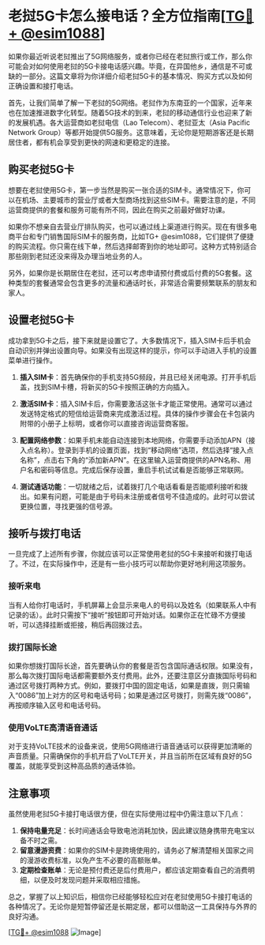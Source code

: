 # 老挝5G卡怎么接电话？全方位指南[[TG💪+ @esim1088](https://t.me/s/esim1088)]

如果你最近听说老挝推出了5G网络服务，或者你已经在老挝旅行或工作，那么你可能会对如何使用老挝的5G卡接电话感兴趣。毕竟，在异国他乡，通信是不可或缺的一部分。这篇文章将为你详细介绍老挝5G卡的基本情况、购买方式以及如何正确设置和接打电话。

首先，让我们简单了解一下老挝的5G网络。老挝作为东南亚的一个国家，近年来也在加速推进数字化转型。随着5G技术的到来，老挝的移动通信行业也迎来了新的发展机遇。各大运营商如老挝电信（Lao Telecom）、老挝亚太（Asia Pacific Network Group）等都开始提供5G服务。这意味着，无论你是短期游客还是长期居住者，都有机会享受到更快的网速和更稳定的连接。

## 购买老挝5G卡

想要在老挝使用5G卡，第一步当然是购买一张合适的SIM卡。通常情况下，你可以在机场、主要城市的营业厅或者大型商场找到这些SIM卡。需要注意的是，不同运营商提供的套餐和服务可能有所不同，因此在购买之前最好做好功课。

如果你不想亲自去营业厅排队购买，也可以通过线上渠道进行购买。现在有很多电商平台和专门销售国际SIM卡的服务商，比如TG+ @esim1088，它们提供了便捷的购买流程。你只需在线下单，然后选择邮寄到你的地址即可。这种方式特别适合那些刚到老挝还没来得及办理当地业务的人。

另外，如果你是长期居住在老挝，还可以考虑申请预付费或后付费的5G套餐。这种类型的套餐通常会包含更多的流量和通话时长，非常适合需要频繁联系的朋友和家人。

## 设置老挝5G卡

成功拿到5G卡之后，接下来就是设置它了。大多数情况下，插入SIM卡后手机会自动识别并弹出设置向导。如果没有出现这样的提示，你可以手动进入手机的设置菜单进行操作。

1. **插入SIM卡**：首先确保你的手机支持5G频段，并且已经关闭电源。打开手机后盖，找到SIM卡槽，将新买的5G卡按照正确的方向插入。

2. **激活SIM卡**：插入SIM卡后，你需要激活这张卡才能正常使用。通常可以通过发送特定格式的短信给运营商来完成激活过程。具体的操作步骤会在卡包装内附带的小册子上标明，或者你可以直接咨询运营商客服。

3. **配置网络参数**：如果手机未能自动连接到本地网络，你需要手动添加APN（接入点名称）。登录到手机的设置页面，找到“移动网络”选项，然后选择“接入点名称”，点击右下角的“添加新APN”。在这里输入运营商提供的APN名称、用户名和密码等信息。完成后保存设置，重启手机试试看是否能够正常联网。

4. **测试通话功能**：一切就绪之后，试着拨打几个电话看看是否能顺利接听和拨出。如果有问题，可能是由于号码未注册或者信号不佳造成的。此时可以尝试更换位置，寻找更强的信号源。

## 接听与拨打电话

一旦完成了上述所有步骤，你就应该可以正常使用老挝的5G卡来接听和拨打电话了。不过，在实际操作中，还是有一些小技巧可以帮助你更好地利用这项服务。

### 接听来电

当有人给你打电话时，手机屏幕上会显示来电人的号码以及姓名（如果联系人中有记录的话）。此时只需按下“接听”按钮即可开始对话。如果你正在忙碌不方便接听，可以选择挂断或拒接，稍后再回拨过去。

### 拨打国际长途

如果你想拨打国际长途，首先要确认你的套餐是否包含国际通话权限。如果没有，那么每次拨打国际电话都需要额外支付费用。此外，还要注意区分直拨国际号码和通过区号拨打两种方式。例如，要拨打中国的固定电话，如果是直拨，则只需输入“0086”加上对方的区号和电话号码；如果是通过区号拨打，则需先拨“0086”，再按顺序输入区号和电话号码。

### 使用VoLTE高清语音通话

对于支持VoLTE技术的设备来说，使用5G网络进行语音通话可以获得更加清晰的声音质量。只需确保你的手机开启了VoLTE开关，并且当前所在区域有良好的5G覆盖，就能享受到这种高品质的通话体验。

## 注意事项

虽然使用老挝5G卡接打电话很方便，但在实际使用过程中仍需注意以下几点：

1. **保持电量充足**：长时间通话会导致电池消耗加快，因此建议随身携带充电宝以备不时之需。
2. **留意漫游资费**：如果你的SIM卡是跨境使用的，请务必了解清楚相关国家之间的漫游收费标准，以免产生不必要的高额账单。
3. **定期检查账单**：无论是预付费还是后付费用户，都应该定期查看自己的消费明细，以便及时发现问题并采取相应措施。

总之，掌握了以上知识后，相信你已经能够轻松应对在老挝使用5G卡接打电话的各种情况了。无论你是短暂停留还是长期定居，都可以借助这一工具保持与外界的良好沟通。

[[TG💪+ @esim1088](https://t.me/s/esim1088) ![Image](https://i.postimg.cc/4NQfJmqS/Snipaste-2025-05-13-00-14-12.png)]